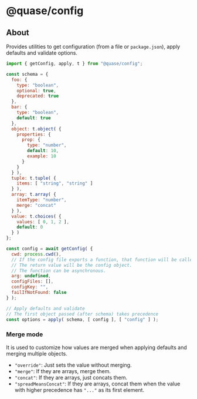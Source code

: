 # @quase/config

## About

Provides utilities to get configuration (from a file or `package.json`), apply defaults and validate options.

```js
import { getConfig, apply, t } from "@quase/config";

const schema = {
  foo: {
    type: "boolean",
    optional: true,
    deprecated: true
  },
  bar: {
    type: "boolean",
    default: true
  },
  object: t.object( {
    properties: {
      prop: {
        type: "number",
        default: 10,
        example: 10
      }
    }
  } ),
  tuple: t.tuple( {
    items: [ "string", "string" ]
  } ),
  array: t.array( {
    itemType: "number",
    merge: "concat"
  } ),
  value: t.choices( {
    values: [ 0, 1, 2 ],
    default: 0
  } )
};

const config = await getConfig( {
  cwd: process.cwd(),
  // If the config file exports a function, that function will be called with this argument.
  // The return value will be the config object.
  // The function can be asynchronous.
  arg: undefined,
  configFiles: [],
  configKey: "",
  failIfNotFound: false
} );

// Apply defaults and validate
// The first object passed (after schema) takes precedence
const options = apply( schema, [ config ], [ "config" ] );
```

### Merge mode

It is used to customize how values are merged when applying defaults and merging multiple objects.

- `"override"`: Just sets the value without merging.
- `"merge"`: If they are arrays, merge them.
- `"concat"`: If they are arrays, just concats them.
- `"spreadMeansConcat"`: If they are arrays, concat them when the value with higher precedence has `"..."` as its first element.
